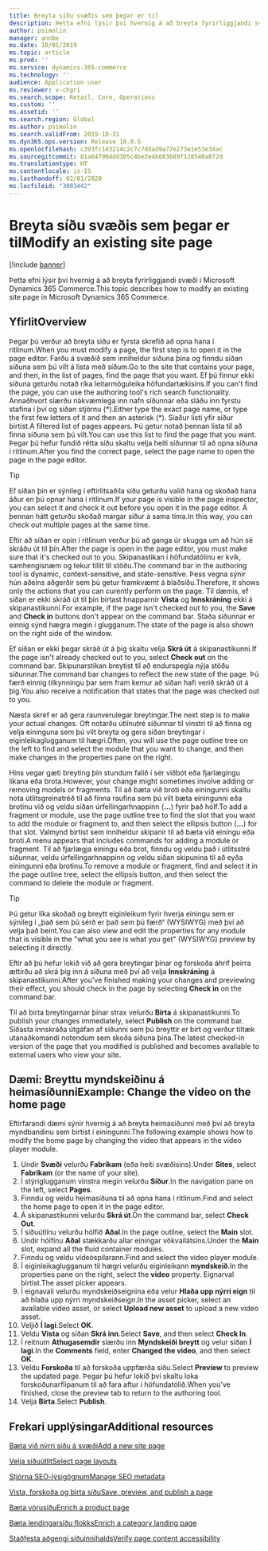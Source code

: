 ```yaml
---
title: Breyta síðu svæðis sem þegar er til
description: Þetta efni lýsir því hvernig á að breyta fyrirliggjandi svæði í Microsoft Dynamics 365 Commerce.
author: psimolin
manager: annbe
ms.date: 10/01/2019
ms.topic: article
ms.prod: ''
ms.service: dynamics-365-commerce
ms.technology: ''
audience: Application user
ms.reviewer: v-chgri
ms.search.scope: Retail, Core, Operations
ms.custom: ''
ms.assetid: ''
ms.search.region: Global
ms.author: psimolin
ms.search.validFrom: 2019-10-31
ms.dyn365.ops.version: Release 10.0.5
ms.openlocfilehash: c393fc143214c2c7c7ddad9a77e273e1e53e34ac
ms.sourcegitcommit: 81a647904dd305c4be2e4b683689f128548a872d
ms.translationtype: HT
ms.contentlocale: is-IS
ms.lasthandoff: 02/01/2020
ms.locfileid: "3003442"
---
```

# <a name="modify-an-existing-site-page"></a><span data-ttu-id="c6901-103">Breyta síðu svæðis sem þegar er til</span><span class="sxs-lookup"><span data-stu-id="c6901-103">Modify an existing site page</span></span>


[!include [banner](includes/banner.md)]

<span data-ttu-id="c6901-104">Þetta efni lýsir því hvernig á að breyta fyrirliggjandi svæði í Microsoft Dynamics 365 Commerce.</span><span class="sxs-lookup"><span data-stu-id="c6901-104">This topic describes how to modify an existing site page in Microsoft Dynamics 365 Commerce.</span></span>

## <a name="overview"></a><span data-ttu-id="c6901-105">Yfirlit</span><span class="sxs-lookup"><span data-stu-id="c6901-105">Overview</span></span>

<span data-ttu-id="c6901-106">Þegar þú verður að breyta síðu er fyrsta skrefið að opna hana í ritlinum.</span><span class="sxs-lookup"><span data-stu-id="c6901-106">When you must modify a page, the first step is to open it in the page editor.</span></span> <span data-ttu-id="c6901-107">Farðu á svæðið sem inniheldur síðuna þína og finndu síðan síðuna sem þú vilt á lista með síðum.</span><span class="sxs-lookup"><span data-stu-id="c6901-107">Go to the site that contains your page, and then, in the list of pages, find the page that you want.</span></span> <span data-ttu-id="c6901-108">Ef þú finnur ekki síðuna geturðu notað ríka leitarmöguleika höfundartækisins.</span><span class="sxs-lookup"><span data-stu-id="c6901-108">If you can't find the page, you can use the authoring tool's rich search functionality.</span></span> <span data-ttu-id="c6901-109">Annaðhvort slærðu nákvæmlega inn nafn síðunnar eða sláðu inn fyrstu stafina í því og síðan stjörnu (\*).</span><span class="sxs-lookup"><span data-stu-id="c6901-109">Either type the exact page name, or type the first few letters of it and then an asterisk (\*).</span></span> <span data-ttu-id="c6901-110">Síaður listi yfir síður birtist.</span><span class="sxs-lookup"><span data-stu-id="c6901-110">A filtered list of pages appears.</span></span> <span data-ttu-id="c6901-111">Þú getur notað þennan lista til að finna síðuna sem þú vilt.</span><span class="sxs-lookup"><span data-stu-id="c6901-111">You can use this list to find the page that you want.</span></span> <span data-ttu-id="c6901-112">Þegar þú hefur fundið rétta síðu skaltu velja heiti síðunnar til að opna síðuna í ritlinum.</span><span class="sxs-lookup"><span data-stu-id="c6901-112">After you find the correct page, select the page name to open the page in the page editor.</span></span>

> [!TIP]
> <span data-ttu-id="c6901-113">Ef síðan þín er sýnileg í eftirlitsaðila síðu geturðu valið hana og skoðað hana áður en þú opnar hana í ritlinum.</span><span class="sxs-lookup"><span data-stu-id="c6901-113">If your page is visible in the page inspector, you can select it and check it out before you open it in the page editor.</span></span> <span data-ttu-id="c6901-114">Á þennan hátt geturðu skoðað margar síður á sama tíma.</span><span class="sxs-lookup"><span data-stu-id="c6901-114">In this way, you can check out multiple pages at the same time.</span></span>

<span data-ttu-id="c6901-115">Eftir að síðan er opin í ritlinum verður þú að ganga úr skugga um að hún sé skráðu út til þín.</span><span class="sxs-lookup"><span data-stu-id="c6901-115">After the page is open in the page editor, you must make sure that it's checked out to you.</span></span> <span data-ttu-id="c6901-116">Skipanastikan í höfundatólinu er kvik, samhengisnæm og tekur tillit til stöðu.</span><span class="sxs-lookup"><span data-stu-id="c6901-116">The command bar in the authoring tool is dynamic, context-sensitive, and state-sensitive.</span></span> <span data-ttu-id="c6901-117">Þess vegna sýnir hún aðeins aðgerðir sem þú getur framkvæmt á blaðsíðu.</span><span class="sxs-lookup"><span data-stu-id="c6901-117">Therefore, it shows only the actions that you can curently perform on the page.</span></span> <span data-ttu-id="c6901-118">Til dæmis, ef síðan er ekki skráð út til þín birtast hnapparnir **Vista** og **Innskráning** ekki á skipanastikunni.</span><span class="sxs-lookup"><span data-stu-id="c6901-118">For example, if the page isn't checked out to you, the **Save** and **Check in** buttons don't appear on the command bar.</span></span> <span data-ttu-id="c6901-119">Staða síðunnar er einnig sýnd hægra megin í glugganum.</span><span class="sxs-lookup"><span data-stu-id="c6901-119">The state of the page is also shown on the right side of the window.</span></span>

<span data-ttu-id="c6901-120">Ef síðan er ekki þegar skráð út á þig skaltu velja **Skrá út** á skipanastikunni.</span><span class="sxs-lookup"><span data-stu-id="c6901-120">If the page isn't already checked out to you, select **Check out** on the command bar.</span></span> <span data-ttu-id="c6901-121">Skipunarstikan breytist til að endurspegla nýja stöðu síðunnar.</span><span class="sxs-lookup"><span data-stu-id="c6901-121">The command bar changes to reflect the new state of the page.</span></span> <span data-ttu-id="c6901-122">Þú færð einnig tilkynningu þar sem fram kemur að síðan hafi verið skráð út á þig.</span><span class="sxs-lookup"><span data-stu-id="c6901-122">You also receive a notification that states that the page was checked out to you.</span></span>

<span data-ttu-id="c6901-123">Næsta skref er að gera raunverulegar breytingar.</span><span class="sxs-lookup"><span data-stu-id="c6901-123">The next step is to make your actual changes.</span></span> <span data-ttu-id="c6901-124">Oft notarðu útlínutré síðunnar til vinstri til að finna og velja eininguna sem þú vilt breyta og gera síðan breytingar í eiginleikaglugganum til hægri.</span><span class="sxs-lookup"><span data-stu-id="c6901-124">Often, you will use the page outline tree on the left to find and select the module that you want to change, and then make changes in the properties pane on the right.</span></span> 

<span data-ttu-id="c6901-125">Hins vegar gæti breyting þín stundum falið í sér viðbót eða fjarlægingu líkana eða brota.</span><span class="sxs-lookup"><span data-stu-id="c6901-125">However, your change might sometimes involve adding or removing models or fragments.</span></span> <span data-ttu-id="c6901-126">Til að bæta við broti eða einingunni skaltu nota útlitsgreinatréð til að finna raufina sem þú vilt bæta einingunni eða brotinu við og veldu síðan úrfellingarhnappinn (**...**) fyrir það hólf.</span><span class="sxs-lookup"><span data-stu-id="c6901-126">To add a fragment or module, use the page outline tree to find the slot that you want to add the module or fragment to, and then select the ellipsis button (**...**) for that slot.</span></span> <span data-ttu-id="c6901-127">Valmynd birtist sem inniheldur skipanir til að bæta við einingu eða broti.</span><span class="sxs-lookup"><span data-stu-id="c6901-127">A menu appears that includes commands for adding a module or fragment.</span></span> <span data-ttu-id="c6901-128">Til að fjarlægja einingu eða brot, finndu og veldu það í útlitsstré síðunnar, veldu úrfellingarhnappinn og veldu síðan skipunina til að eyða einingunni eða brotinu.</span><span class="sxs-lookup"><span data-stu-id="c6901-128">To remove a module or fragment, find and select it in the page outline tree, select the ellipsis button, and then select the command to delete the module or fragment.</span></span>

> [!TIP]
> <span data-ttu-id="c6901-129">Þú getur líka skoðað og breytt eiginleikum fyrir hverja einingu sem er sýnileg í „það sem þú sérð er það sem þú færð“ (WYSIWYG) með því að velja það beint.</span><span class="sxs-lookup"><span data-stu-id="c6901-129">You can also view and edit the properties for any module that is visible in the "what you see is what you get" (WYSIWYG) preview by selecting it directly.</span></span>

<span data-ttu-id="c6901-130">Eftir að þú hefur lokið við að gera breytingar þínar og forskoða áhrif þeirra ættirðu að skrá þig inn á síðuna með því að velja **Innskráning** á skipanastikunni.</span><span class="sxs-lookup"><span data-stu-id="c6901-130">After you've finished making your changes and previewing their effect, you should check in the page by selecting **Check in** on the command bar.</span></span> 

<span data-ttu-id="c6901-131">Til að birta breytingarnar þínar strax velurðu **Birta** á skipanastikunni.</span><span class="sxs-lookup"><span data-stu-id="c6901-131">To publish your changes immediately, select **Publish** on the command bar.</span></span> <span data-ttu-id="c6901-132">Síðasta innskráða útgáfan af síðunni sem þú breyttir er birt og verður tiltæk utanaðkomandi notendum sem skoða síðuna þína.</span><span class="sxs-lookup"><span data-stu-id="c6901-132">The latest checked-in version of the page that you modified is published and becomes available to external users who view your site.</span></span> 

## <a name="example-change-the-video-on-the-home-page"></a><span data-ttu-id="c6901-133">Dæmi: Breyttu myndskeiðinu á heimasíðunni</span><span class="sxs-lookup"><span data-stu-id="c6901-133">Example: Change the video on the home page</span></span>

<span data-ttu-id="c6901-134">Eftirfarandi dæmi sýnir hvernig á að breyta heimasíðunni með því að breyta myndbandinu sem birtist í einingunni.</span><span class="sxs-lookup"><span data-stu-id="c6901-134">The following example shows how to modify the home page by changing the video that appears in the video player module.</span></span>

1. <span data-ttu-id="c6901-135">Undir **Svæði** velurðu **Fabrikam** (eða heiti svæðisins).</span><span class="sxs-lookup"><span data-stu-id="c6901-135">Under **Sites**, select **Fabrikam** (or the name of your site).</span></span>
1. <span data-ttu-id="c6901-136">Í stýriglugganum vinstra megin velurðu **Síður**.</span><span class="sxs-lookup"><span data-stu-id="c6901-136">In the navigation pane on the left, select **Pages**.</span></span>
1. <span data-ttu-id="c6901-137">Finndu og veldu heimasíðuna til að opna hana í ritlinum.</span><span class="sxs-lookup"><span data-stu-id="c6901-137">Find and select the home page to open it in the page editor.</span></span>
1. <span data-ttu-id="c6901-138">Á skipanastikunni velurðu **Skrá út**.</span><span class="sxs-lookup"><span data-stu-id="c6901-138">On the command bar, select **Check Out**.</span></span>
1. <span data-ttu-id="c6901-139">Í síðuútlínu velurðu hólfið **Aðal**.</span><span class="sxs-lookup"><span data-stu-id="c6901-139">In the page outline, select the **Main** slot.</span></span>
1. <span data-ttu-id="c6901-140">Undir hólfinu **Aðal** stækkarðu allar einingar vökvaílátsins.</span><span class="sxs-lookup"><span data-stu-id="c6901-140">Under the **Main** slot, expand all the fluid container modules.</span></span>
1. <span data-ttu-id="c6901-141">Finndu og veldu vídeóspilarann.</span><span class="sxs-lookup"><span data-stu-id="c6901-141">Find and select the video player module.</span></span>
1. <span data-ttu-id="c6901-142">Í eiginleikaglugganum til hægri velurðu eiginleikann **myndskeið**.</span><span class="sxs-lookup"><span data-stu-id="c6901-142">In the properties pane on the right, select the **video** property.</span></span> <span data-ttu-id="c6901-143">Eignarval birtist.</span><span class="sxs-lookup"><span data-stu-id="c6901-143">The asset picker appears.</span></span>
1. <span data-ttu-id="c6901-144">Í eignavali velurðu myndskeiðseignina eða velur **Hlaða upp nýrri eign** til að hlaða upp nýrri myndskeiðseign.</span><span class="sxs-lookup"><span data-stu-id="c6901-144">In the asset picker, select an available video asset, or select **Upload new asset** to upload a new video asset.</span></span>
1. <span data-ttu-id="c6901-145">Veljið **Í lagi**.</span><span class="sxs-lookup"><span data-stu-id="c6901-145">Select **OK**.</span></span>
1. <span data-ttu-id="c6901-146">Veldu **Vista** og síðan **Skrá inn**.</span><span class="sxs-lookup"><span data-stu-id="c6901-146">Select **Save**, and then select **Check In**.</span></span>
1. <span data-ttu-id="c6901-147">Í reitnum **Athugasemdir** slærðu inn **Myndskeiði breytt** og velur síðan **Í lagi**.</span><span class="sxs-lookup"><span data-stu-id="c6901-147">In the **Comments** field, enter **Changed the video**, and then select **OK**.</span></span>
1. <span data-ttu-id="c6901-148">Veldu **Forskoða** til að forskoða uppfærða síðu.</span><span class="sxs-lookup"><span data-stu-id="c6901-148">Select **Preview** to preview the updated page.</span></span> <span data-ttu-id="c6901-149">Þegar þú hefur lokið því skaltu loka forskoðunarflipanum til að fara aftur í höfundatólið.</span><span class="sxs-lookup"><span data-stu-id="c6901-149">When you've finished, close the preview tab to return to the authoring tool.</span></span>
1. <span data-ttu-id="c6901-150">Velja **Birta**.</span><span class="sxs-lookup"><span data-stu-id="c6901-150">Select **Publish**.</span></span>

## <a name="additional-resources"></a><span data-ttu-id="c6901-151">Frekari upplýsingar</span><span class="sxs-lookup"><span data-stu-id="c6901-151">Additional resources</span></span>

[<span data-ttu-id="c6901-152">Bæta við nýrri síðu á svæði</span><span class="sxs-lookup"><span data-stu-id="c6901-152">Add a new site page</span></span>](add-new-page.md)

[<span data-ttu-id="c6901-153">Velja síðuútlit</span><span class="sxs-lookup"><span data-stu-id="c6901-153">Select page layouts</span></span>](select-page-layouts.md)

[<span data-ttu-id="c6901-154">Stjórna SEO-lýsigögnum</span><span class="sxs-lookup"><span data-stu-id="c6901-154">Manage SEO metadata</span></span>](manage-seo-metadata.md)

[<span data-ttu-id="c6901-155">Vista, forskoða og birta síðu</span><span class="sxs-lookup"><span data-stu-id="c6901-155">Save, preview, and publish a page</span></span>](save-preview-publish-page.md)

[<span data-ttu-id="c6901-156">Bæta vörusíðu</span><span class="sxs-lookup"><span data-stu-id="c6901-156">Enrich a product page</span></span>](enrich-product-page.md)

[<span data-ttu-id="c6901-157">Bæta lendingarsíðu flokks</span><span class="sxs-lookup"><span data-stu-id="c6901-157">Enrich a category landing page</span></span>](enrich-category-page.md)

[<span data-ttu-id="c6901-158">Staðfesta aðgengi síðuinnihalds</span><span class="sxs-lookup"><span data-stu-id="c6901-158">Verify page content accessibility</span></span>](verify-accessibility.md)
